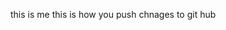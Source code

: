 this is me 
this is how you push chnages to git hub 
<!-- leonardoantonio@Leonardos-Air odin-recipes % git add "README.md"
leonardoantonio@Leonardos-Air odin-recipes % git status 
    On branch main

    No commits yet

    Changes to be committed:
    (use "git rm --cached <file>..." to unstage)
            new file:   README.md

leonardoantonio@Leonardos-Air odin-recipes % git commit -m "README.md"
    [main (root-commit) eb309d3] README.md
    1 file changed, 0 insertions(+), 0 deletions(-)
    create mode 100644 README.md
leonardoantonio@Leonardos-Air odin-recipes % git status 
    On branch main
    Your branch is based on 'origin/main', but the upstream is gone.
    (use "git branch --unset-upstream" to fixup)

    nothing to commit, working tree clean
leonardoantonio@Leonardos-Air odin-recipes % git push origin main 
Enter passphrase for key '/Users/leonardoantonio/.ssh/id_ed25519': 
    Enumerating objects: 3, done.
    Counting objects: 100% (3/3), done.
    Writing objects: 100% (3/3), 218 bytes | 218.00 KiB/s, done.
    Total 3 (delta 0), reused 0 (delta 0), pack-reused 0
    To github.com:DIO-3/odin-recipes.git
    * [new branch]      main -> main
leonardoantonio@Leonardos-Air odin-recipes %  -->